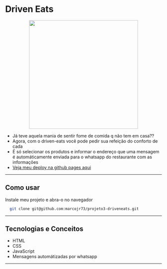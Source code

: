 
# Driven Eats

<p align="center">
   <img width=350 src="https://notion-emojis.s3-us-west-2.amazonaws.com/prod/svg-twitter/1f354.svg"/>
</p>


- Já teve aquela mania de sentir fome de comida q não tem em casa??
- Agora, com o driven-eats você pode pedir sua refeição do conforto de cada
- É só selecionar os produtos e informar o endereço que uma mensagem é automáticamente enviada para o whatsapp do restaurante com as informações
- [Veja meu deploy na github pages aqui](https://marcojr73.github.io/projeto3-driveneats/)

***

## Como usar

Instale meu projeto e abra-o no navegador

```bash
  git clone git@github.com:marcojr73/projeto3-driveneats.git
```

***

##	 Tecnologias e Conceitos

- HTML
- CSS
- JavaScript
- Mensagens automátizadas por whatsapp
***
    
